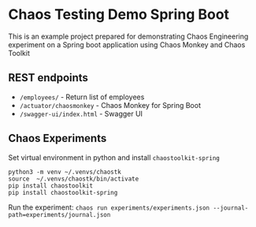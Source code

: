 # Chaos Testing Demo Spring Boot
This is an example project prepared for demonstrating Chaos Engineering experiment on a Spring boot application using Chaos Monkey and Chaos Toolkit

## REST endpoints
- `/employees/` - Return list of employees
- `/actuator/chaosmonkey` - Chaos Monkey for Spring Boot
- `/swagger-ui/index.html` - Swagger UI


## Chaos Experiments
Set virtual environment in python and install `chaostoolkit-spring`
```
python3 -m venv ~/.venvs/chaostk
source  ~/.venvs/chaostk/bin/activate
pip install chaostoolkit
pip install chaostoolkit-spring
```
Run the experiment:
`chaos run experiments/experiments.json --journal-path=experiments/journal.json`